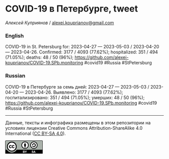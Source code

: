 COVID-19 в Петербурге, tweet
============================

*Алексей Куприянов* /
<a href="mailto:alexei.kouprianov@gmail.com" class="email">alexei.kouprianov@gmail.com</a>

### English

COVID-19 in St. Petersburg for: 2023-04-27 — 2023-05-03 / 2023-04-20 —
2023-04-26. Сonfirmed: 3177 / 4093 (77.62%); hospitalized: 351 / 494
(71.05%); deaths: 48 / 50 (96%);
<a href="https://github.com/alexei-kouprianov/COVID-19.SPb.monitoring" class="uri">https://github.com/alexei-kouprianov/COVID-19.SPb.monitoring</a>
\#covid19 \#Russia \#StPetersburg

### Russian

COVID-19 в Петербурге за семь дней: 2023-04-27 — 2023-05-03 / 2023-04-20
— 2023-04-26. Выявлено: 3177 / 4093 (77.62%); госпитализировано: 351 /
494 (71.05%); умерших: 48 / 50 (96%);
<a href="https://github.com/alexei-kouprianov/COVID-19.SPb.monitoring" class="uri">https://github.com/alexei-kouprianov/COVID-19.SPb.monitoring</a>
\#covid19 \#Russia \#StPetersburg

------------------------------------------------------------------------

Данные, тексты и инфографика размещены в этом репозитории на условиях
лицензии Creative Commons Attribution-ShareAlike 4.0 International ([CC
BY-SA 4.0](https://creativecommons.org/licenses/by-sa/4.0/)).

![](../misc/CC-BY-SA-icon.png "CC-BY-SA")
